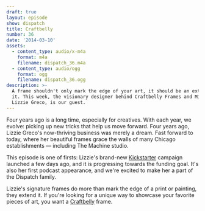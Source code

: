 ```yaml
---
draft: true
layout: episode
show: dispatch
title: Craftbelly
number: 36
date: '2014-03-10'
assets:
  - content_type: audio/x-m4a
    format: m4a
    filename: dispatch_36.m4a
  - content_type: audio/ogg
    format: ogg
    filename: dispatch_36.ogg
description: >-
  A frame shouldn't only mark the edge of your art, it should be an extension of
  it. This week, the visionary designer behind Craftbelly Frames and Mirrors,
  Lizzie Greco, is our guest.
---
```

Four years ago is a long time, especially for creatives. With each year, we evolve: picking up new tricks that help us move forward. Four years ago, Lizzie Greco's now-thriving business was merely a dream. Fast forward to today, where her beautiful frames grace the walls of many Chicago establishments &mdash; including The Machine studio.

This episode is one of firsts: Lizzie's brand-new [Kickstarter](http://www.craftbelly.com/kickstarter) campaign launched a few days ago, and it is progressing towards the funding goal. It's also her first podcast appearance, and we're excited to make her a part of the Dispatch family.

Lizzie's signature frames do more than mark the edge of a print or painting, they extend it. If you're looking for a unique way to showcase your favorite pieces of art, you want a [Craftbelly](http://www.craftbelly.com) frame.